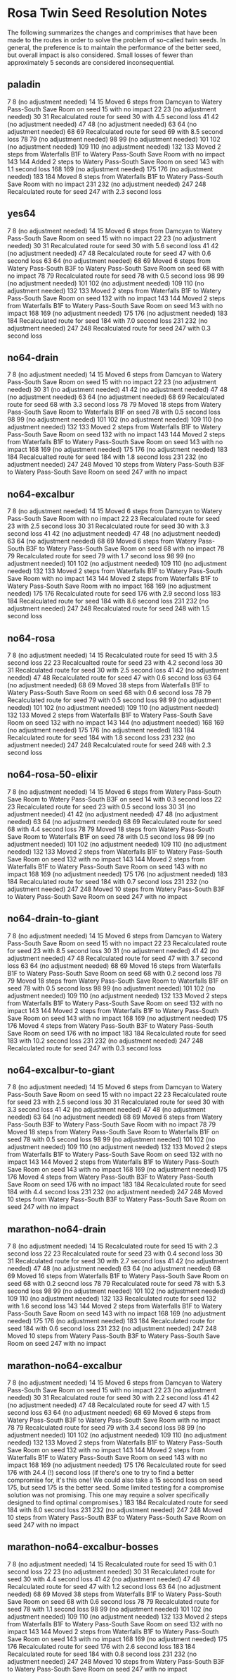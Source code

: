 # Rosa Twin Seed Resolution Notes #

The following summarizes the changes and comprimises that have been made to the
routes in order to solve the problem of so-called twin seeds. In general, the
preference is to maintain the performance of the better seed, but overall impact
is also considered. Small losses of fewer than approximately 5 seconds are
considered inconsequential.

## paladin ##

7	8	(no adjustment needed)
14	15	Moved 6 steps from Damcyan to Watery Pass-South Save Room on seed 15 with no impact
22	23	(no adjustment needed)
30	31	Recalculated route for seed 30 with 4.5 second loss
41	42	(no adjustment needed)
47	48	(no adjustment needed)
63	64	(no adjustment needed)
68	69	Recalculated route for seed 69 with 8.5 second loss
78	79	(no adjustment needed)
98	99	(no adjustment needed)
101	102	(no adjustment needed)
109	110	(no adjustment needed)
132	133	Moved 2 steps from Waterfalls B1F to Watery Pass-South Save Room with no impact
143	144	Added 2 steps to Watery Pass-South Save Room on seed 143 with 1.1 second loss
168	169	(no adjustment needed)
175	176	(no adjustment needed)
183	184	Moved 8 steps from Waterfalls B1F to Watery Pass-South Save Room with no impact
231	232	(no adjustment needed)
247	248	Recalculated route for seed 247 with 2.3 second loss

## yes64 ##

7	8	(no adjustment needed)
14	15	Moved 6 steps from Damcyan to Watery Pass-South Save Room on seed 15 with no impact
22	23	(no adjustment needed)
30	31	Recalculated route for seed 30 with 5.6 second loss
41	42	(no adjustment needed)
47	48	Recalculated route for seed 47 with 0.6 second loss
63	64	(no adjustment needed)
68	69	Moved 6 steps from Watery Pass-South B3F to Watery Pass-South Save Room on seed 68 with no impact
78	79	Recalculated route for seed 78 with 0.5 second loss
98	99	(no adjustment needed)
101	102	(no adjustment needed)
109	110	(no adjustment needed)
132	133	Moved 2 steps from Waterfalls B1F to Watery Pass-South Save Room on seed 132 with no impact
143	144	Moved 2 steps from Waterfalls B1F to Watery Pass-South Save Room on seed 143 with no impact
168	169	(no adjustment needed)
175	176	(no adjustment needed)
183	184	Recalculated route for seed 184 with 7.0 second loss
231	232	(no adjustment needed)
247	248	Recalculated route for seed 247 with 0.3 second loss

## no64-drain ##

7	8	(no adjustment needed)
14	15	Moved 6 steps from Damcyan to Watery Pass-South Save Room on seed 15 with no impact
22	23	(no adjustment needed)
30	31	(no adjustment needed)
41	42	(no adjustment needed)
47	48	(no adjustment needed)
63	64	(no adjustment needed)
68	69	Recalculated route for seed 68 with 3.3 second loss
78	79	Moved 18 steps from Watery Pass-South Save Room to Waterfalls B1F on seed 78 with 0.5 second loss
98	99	(no adjustment needed)
101	102	(no adjustment needed)
109	110	(no adjustment needed)
132	133	Moved 2 steps from Waterfalls B1F to Watery Pass-South Save Room on seed 132 with no impact
143	144	Moved 2 steps from Waterfalls B1F to Watery Pass-South Save Room on seed 143 with no impact
168	169	(no adjustment needed)
175	176	(no adjustment needed)
183	184	Recalcualted route for seed 184 with 1.8 second loss
231	232	(no adjustment needed)
247	248	Moved 10 steps from Watery Pass-South B3F to Watery Pass-South Save Room on seed 247 with no impact

## no64-excalbur ##

7	8	(no adjustment needed)
14	15	Moved 6 steps from Damcyan to Watery Pass-South Save Room with no impact
22	23	Recalculated route for seed 23 with 2.5 second loss
30	31	Recalculated route for seed 30 with 3.3 second loss
41	42	(no adjustment needed)
47	48	(no adjustment needed)
63	64	(no adjustment needed)
68	69	Moved 6 steps from Watery Pass-South B3F to Watery Pass-South Save Room on seed 68 with no impact
78	79	Recalculated route for seed 79 with 1.7 second loss
98	99	(no adjustment needed)
101	102	(no adjustment needed)
109	110	(no adjustment needed)
132	133	Moved 2 steps from Waterfalls B1F to Watery Pass-South Save Room with no impact
143	144	Moved 2 steps from Waterfalls B1F to Watery Pass-South Save Room with no impact
168	169	(no adjustment needed)
175	176	Recalculated route for seed 176 with 2.9 second loss
183	184	Recalculated route for seed 184 with 8.6 second loss
231	232	(no adjustment needed)
247	248	Recalculated route for seed 248 with 1.5 second loss

## no64-rosa ##

7	8	(no adjustment needed)
14	15	Recalculated route for seed 15 with 3.5 second loss
22	23	Recalcualted route for seed 23 with 4.2 second loss
30	31	Recalculated route for seed 30 with 2.5 second loss
41	42	(no adjustment needed)
47	48	Recalculated route for seed 47 with 0.6 second loss
63	64	(no adjustment needed)
68	69	Moved 38 steps from Waterfalls B1F to Watery Pass-South Save Room on seed 68 with 0.6 second loss
78	79	Recalculated route for seed 79 with 0.5 second loss
98	99	(no adjustment needed)
101	102	(no adjustment needed)
109	110	(no adjustment needed)
132	133	Moved 2 steps from Waterfalls B1F to Watery Pass-South Save Room on seed 132 with no impact
143	144	(no adjustment needed)
168	169	(no adjustment needed)
175	176	(no adjustment needed)
183	184	Recalculated route for seed 184 with 1.8 second loss
231	232	(no adjustment needed)
247	248	Recalculated route for seed 248 with 2.3 second loss

## no64-rosa-50-elixir ##

7	8	(no adjustment needed)
14	15	Moved 6 steps from Watery Pass-South Save Room to Watery Pass-South B3F on seed 14 with 0.3 second loss
22	23	Recalculated route for seed 23 with 0.5 second loss
30	31	(no adjustment needed)
41	42	(no adjustment needed)
47	48	(no adjustment needed)
63	64	(no adjustment needed)
68	69	Recalculated route for seed 68 with 4.4 second loss
78	79	Moved 18 steps from Watery Pass-South Save Room to Waterfalls B1F on seed 78 with 0.5 second loss
98	99	(no adjustment needed)
101	102	(no adjustment needed)
109	110	(no adjustment needed)
132	133	Moved 2 steps from Waterfalls B1F to Watery Pass-South Save Room on seed 132 with no impact
143	144	Moved 2 steps from Waterfalls B1F to Watery Pass-South Save Room on seed 143 with no impact
168	169	(no adjustment needed)
175	176	(no adjustment needed)
183	184	Recalculated route for seed 184 with 0.7 second loss
231	232	(no adjustment needed)
247	248	Moved 10 steps from Watery Pass-South B3F to Watery Pass-South Save Room on seed 247 with no impact

## no64-drain-to-giant ##

7	8	(no adjustment needed)
14	15	Moved 6 steps from Damcyan to Watery Pass-South Save Room on seed 15 with no impact
22	23	Recalculated route for seed 23 with 8.5 second loss
30	31	(no adjustment needed)
41	42	(no adjustment needed)
47	48	Recalculated route for seed 47 with 3.7 second loss
63	64	(no adjustment needed)
68	69	Moved 16 steps from Waterfalls B1F to Watery Pass-South Save Room on seed 68 with 0.2 second loss
78	79	Moved 18 steps from Watery Pass-South Save Room to Waterfalls B1F on seed 78 with 0.5 second loss
98	99	(no adjustment needed)
101	102	(no adjustment needed)
109	110	(no adjustment needed)
132	133	Moved 2 steps from Waterfalls B1F to Watery Pass-South Save Room on seed 132 with no impact
143	144	Moved 2 steps from Waterfalls B1F to Watery Pass-South Save Room on seed 143 with no impact
168	169	(no adjustment needed)
175	176	Moved 4 steps from Watery Pass-South B3F to Watery Pass-South Save Room on seed 176 with no impact
183	184	Recalculated route for seed 183 with 10.2 second loss
231	232	(no adjustment needed)
247	248	Recalculated route for seed 247 with 0.3 second loss

## no64-excalbur-to-giant ##

7	8	(no adjustment needed)
14	15	Moved 6 steps from Damcyan to Watery Pass-South Save Room on seed 15 with no impact
22	23	Recalculated route for seed 23 with 2.5 second loss
30	31	Recalculated route for seed 30 with 3.3 second loss
41	42	(no adjustment needed)
47	48	(no adjustment needed)
63	64	(no adjustment needed)
68	69	Moved 6 steps from Watery Pass-South B3F to Watery Pass-South Save Room with no impact
78	79	Moved 18 steps from Watery Pass-South Save Room to Waterfalls B1F on seed 78 with 0.5 second loss
98	99	(no adjustment needed)
101	102	(no adjustment needed)
109	110	(no adjustment needed)
132	133	Moved 2 steps from Waterfalls B1F to Watery Pass-South Save Room on seed 132 with no impact
143	144	Moved 2 steps from Waterfalls B1F to Watery Pass-South Save Room on seed 143 with no impact
168	169	(no adjustment needed)
175	176	Moved 4 steps from Watery Pass-South B3F to Watery Pass-South Save Room on seed 176 with no impact
183	184	Recalculated route for seed 184 with 4.4 second loss
231	232	(no adjustment needed)
247	248	Moved 10 steps from Watery Pass-South B3F to Watery Pass-South Save Room on seed 247 with no impact

## marathon-no64-drain ##

7	8	(no adjustment needed)
14	15	Recalculated route for seed 15 with 2.3 second loss
22	23	Recalculated route for seed 23 with 0.4 second loss
30	31	Recalculated route for seed 30 with 2.7 second loss
41	42	(no adjustment needed)
47	48	(no adjustment needed)
63	64	(no adjustment needed)
68	69	Moved 16 steps from Waterfalls B1F to Watery Pass-South Save Room on seed 68 with 0.2 seocnd loss
78	79	Recalculated route for seed 78 with 5.3 second loss
98	99	(no adjustment needed)
101	102	(no adjustment needed)
109	110	(no adjustment needed)
132	133	Recalculated route for seed 132 with 1.6 second loss
143	144	Moved 2 steps from Waterfalls B1F to Watery Pass-South Save Room on seed 143 with no impact
168	169	(no adjustment needed)
175	176	(no adjustment needed)
183	184	Recalculated route for seed 184 with 0.6 second loss
231	232	(no adjustment needed)
247	248	Moved 10 steps from Watery Pass-South B3F to Watery Pass-South Save Room on seed 247 with no impact

## marathon-no64-excalbur ##

7	8	(no adjustment needed)
14	15	Moved 6 steps from Damcyan to Watery Pass-South Save Room on seed 15 with no impact
22	23	(no adjustment needed)
30	31	Recalculated route for seed 30 with 2.2 second loss
41	42	(no adjustment needed)
47	48	Recalculated route for seed 47 with 1.5 second loss
63	64	(no adjustment needed)
68	69	Moved 6 steps from Watery Pass-South B3F to Watery Pass-South Save Room with no impact
78	79	Recalculated route for seed 79 with 3.4 second loss
98	99	(no adjustment needed)
101	102	(no adjustment needed)
109	110	(no adjustment needed)
132	133	Moved 2 steps from Waterfalls B1F to Watery Pass-South Save Room on seed 132 with no impact
143	144	Moved 2 steps from Waterfalls B1F to Watery Pass-South Save Room on seed 143 with no impact
168	169	(no adjustment needed)
175	176	Recalculated route for seed 176 with 24.4 (!) second loss (if there's one to try to find a better compromise for, it's this one! We could also take a 15 second loss on seed 175, but seed 175 is the better seed. Some limited testing for a compromise solution was not promising. This one may require a solver specifically designed to find optimal compromises.)
183	184	Recalculated route for seed 184 with 8.0 second loss
231	232	(no adjustment needed)
247	248	Moved 10 steps from Watery Pass-South B3F to Watery Pass-South Save Room on seed 247 with no impact

## marathon-no64-excalbur-bosses ##

7	8	(no adjustment needed)
14	15	Recalculated route for seed 15 with 0.1 second loss
22	23	(no adjustment needed)
30	31	Recalculated route for seed 30 with 4.4 second loss
41	42	(no adjustment needed)
47	48	Recalculated route for seed 47 with 1.2 second loss
63	64	(no adjustment needed)
68	69	Moved 38 steps from Waterfalls B1F to Watery Pass-South Save Room on seed 68 with 0.6 second loss
78	79	Recalculated route for seed 78 with 1.1 second loss
98	99	(no adjustment needed)
101	102	(no adjustment needed)
109	110	(no adjustment needed)
132	133	Moved 2 steps from Waterfalls B1F to Watery Pass-South Save Room on seed 132 with no impact
143	144	Moved 2 steps from Waterfalls B1F to Watery Pass-South Save Room on seed 143 with no impact
168	169	(no adjustment needed)
175	176	Recalculated route for seed 176 with 2.6 second loss
183	184	Recalculated route for seed 184 with 0.8 second loss
231	232	(no adjustment needed)
247	248	Moved 10 steps from Watery Pass-South B3F to Watery Pass-South Save Room on seed 247 with no impact
